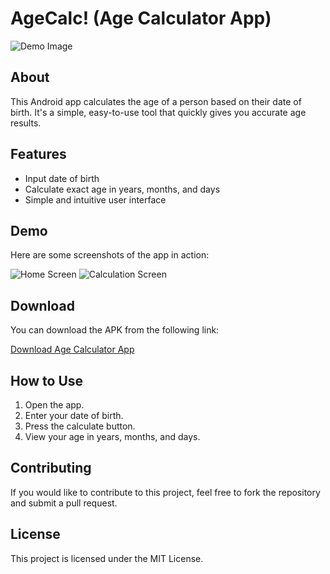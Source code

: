 # AgeCalc! (Age Calculator App)

![Demo Image]([path/to/demo_image.png](https://github.com/hsriv0777/AgeCalc-/blob/master/ageCalc/Demo.png))

## About

This Android app calculates the age of a person based on their date of birth. It's a simple, easy-to-use tool that quickly gives you accurate age results.

## Features

- Input date of birth
- Calculate exact age in years, months, and days
- Simple and intuitive user interface

## Demo

Here are some screenshots of the app in action:

![Home Screen]([path/to/home_screen.png](https://github.com/hsriv0777/AgeCalc-/blob/master/ageCalc/HomeScreen.jpg))
![Calculation Screen]([path/to/calculation_screen.png](https://github.com/hsriv0777/AgeCalc-/blob/master/ageCalc/CalculationScreen.jpg))

## Download

You can download the APK from the following link:

[Download Age Calculator App]([path/to/download_link.apk](https://github.com/hsriv0777/AgeCalc-/blob/master/app/release/app-release.apk))

## How to Use

1. Open the app.
2. Enter your date of birth.
3. Press the calculate button.
4. View your age in years, months, and days.

## Contributing

If you would like to contribute to this project, feel free to fork the repository and submit a pull request.

## License

This project is licensed under the MIT License.
